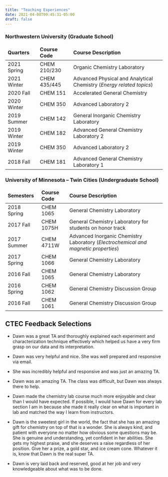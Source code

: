 ```yaml
---
title: "Teaching Experiences"
date: 2021-04-08T09:45:31-05:00
draft: false
---
```

<html>
<head>
<style>
table, th, td {
  border: 0px solid black;
  border-collapse: collapse;
}
</style>
</head>
<body>





### Northwestern University (Graduate School)
Quarters|Course Code|Course Description
:--|:--|:--
2021 Spring|CHEM 210/230|Organic Chemistry Laboratory
2021 Winter|CHEM 435/445|Advanced Physical and Analytical Chemistry (*Energy related topics*)
2020 Fall|CHEM 151|Accelerated General Chemistry
2020 Winter|CHEM 350|Advanced Laboratory 2
2019 Summer|CHEM 142|General Inorganic Chemistry Laboratory
2019 Winter|CHEM 182|Advanced General Chemistry Laboratory 2
2019 Winter|CHEM 350|Advanced Laboratory 2
2018 Fall|CHEM 181|Advanced General Chemistry Laboratory 1






### University of Minnesota – Twin Cities (Undergraduate School)

Semesters|Course Code|Course Description
:--|:--|:--
2018 Spring|CHEM 1065|General Chemistry Laboratory
2017 Fall|CHEM 1075H |General Chemistry Laboratory for students on honor track
2017 Summer|CHEM 4711W|Advanced Inorganic Chemistry Laboratory (*Electrochemical and magnetic properties*)
2017 Spring|CHEM 1066|General Chemistry Laboratory
2016 Fall|CHEM 1065|General Chemistry Laboratory
2016 Spring|CHEM 1062|General Chemistry Discussion Group
2016 Fall|CHEM 1061|General Chemistry Discussion Group





## CTEC Feedback Selections
- Dawn was a great TA and thoroughly explained each experiment and characterization technique effectively which helped us have a very firm grasp on our data and its interpretation.

- Dawn was very helpful and nice. She was well prepared and responsive via email.

- She was incredibly helpful and responsive and was just an amazing TA.

- Dawn was an amazing TA. The class was difficult, but Dawn was always there to help.

- Dawn made the chemistry lab course much more enjoyable and clear than I would have expected. If possible, I would have Dawn for every lab section I am in because she made it really clear on what is important in lab and matched the way I learn from instructors.

- Dawn is the sweetest girl in the world, the fact that she has an amazing gift for chemistry on top of that is a wonder. She is always kind, and patient with everyone no matter how obvious some questions may be. She is genuine and understanding, yet confident in her abilities. She gets my highest praise, and she deserves a raise regardless of her position. Give her a prize, a gold star, and ice cream cone. Whatever it is, know that Dawn is the real super TA.

- Dawn is very laid back and reserved, good at her job and very knowledgeable about what was to be done.

</body>
</html>
